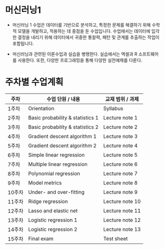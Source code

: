 # 머신러닝1
- 머신러닝 1 수업은 데이터를 기반으로 분석하고, 특정한 문제를 해결하기 위해 수학적 모델을 개발하고, 적용하는 데 중점을 둔 수업입니다. 수업에서는 데이터에 입각한 결정을 내리기 위해 데이터에서 귀중한 통찰력, 패턴 및 관계를 추출하는 작업이 포함됩니다.

- 머신러닝과 관련된 이론수업과 실습을 병행한다. 실습에서는 엑셀과 R 소프트웨어를 사용한다. 또한, 다양한 프로그래밍을 통해 다양한 실전예제를 다룬다.

# 주차별 수업계획
| 주차   | 수업 단원 / 내용                    | 교재 범위 / 과제       |
|--------|-------------------------------------|-------------------------|
| 1주차  | Orientation                         | Syllabus                |
| 2주차  | Basic probability & statistics 1    | Lecture note 1          |
| 3주차  | Basic probability & statistics 2    | Lecture note 2          |
| 4주차  | Gradient descent algorithm 1        | Lecture note 3          |
| 5주차  | Gradient descent algorithm 2        | Lecture note 4          |
| 6주차  | Simple linear regression            | Lecture note 5          |
| 7주차  | Multiple linear regression          | Lecture note 6          |
| 8주차  | Polynomial regression               | Lecture note 7          |
| 9주차  | Model metrics                       | Lecture note 8          |
| 10주차 | Under- and over-fitting             | Lecture note 9          |
| 11주차 | Ridge regression                    | Lecture note 10         |
| 12주차 | Lasso and elastic net               | Lecture note 11         |
| 13주차 | Logistic regression 1               | Lecture note 12         |
| 14주차 | Logistic regression 2               | Lecture note 13         |
| 15주차 | Final exam                          | Test sheet              |

